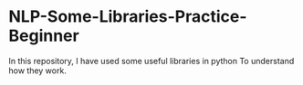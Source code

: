 # NLP-Some-Libraries-Practice-Beginner


In this repository,
I have used some useful libraries in python
To understand how they work.
